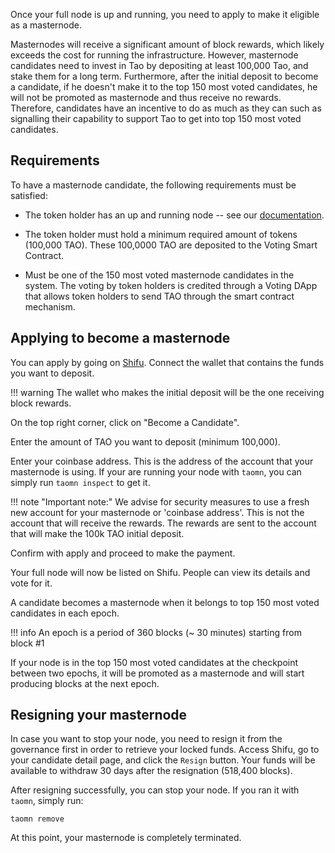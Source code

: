 Once your full node is up and running, you need to apply to make it eligible as a masternode.

Masternodes will receive a significant amount of block rewards, which likely exceeds the cost for running the infrastructure.
However, masternode candidates need to invest in Tao by depositing at least 100,000 Tao, and stake them for a long term.
Furthermore, after the initial deposit to become a candidate, if he doesn't make it to the top 150 most voted candidates, he will not be promoted as masternode and thus receive no rewards.
Therefore, candidates have an incentive to do as much as they can such as signalling their capability to support Tao to get into top 150 most voted candidates.

## Requirements
To have a masternode candidate, the following requirements must be satisfied:

- The token holder has an up and running node -- see our [documentation](https://docs.tao.network/masternode/taomn/).

- The token holder must hold a minimum required amount of tokens (100,000 TAO).
These 100,0000 TAO are deposited to the Voting Smart Contract.

- Must be one of the 150 most voted masternode candidates in the system.
The voting by token holders is credited through a Voting DApp that allows token holders to send TAO through the smart contract mechanism.

## Applying to become a masternode
You can apply by going on [Shifu](https://shifu.tao.network).
Connect the wallet that contains the funds you want to deposit.

!!! warning
    The wallet who makes the initial deposit will be the one receiving block rewards.

On the top right corner, click on "Become a Candidate".

Enter the amount of TAO you want to deposit (minimum 100,000).

Enter your coinbase address. This is the address of the account that your masternode is using.
If your are running your node with `taomn`, you can simply run `taomn inspect` to get it.

!!! note "Important note:"
	We advise for security measures to use a fresh new account for your masternode or 'coinbase address'.
	This is not the account that will receive the rewards.
	The rewards are sent to the account that will make the 100k TAO initial deposit.

Confirm with apply and proceed to make the payment.

Your full node will now be listed on Shifu.
People can view its details and vote for it.

A candidate becomes a masternode when it belongs to top 150 most voted candidates in each epoch.

!!! info
    An epoch is a period of 360 blocks (~ 30 minutes) starting from block #1

If your node is in the top 150 most voted candidates at the checkpoint between two epochs, it will be promoted as a masternode and will start producing blocks at the next epoch.

## Resigning your masternode
In case you want to stop your node, you need to resign it from the governance first in order to retrieve your locked funds.
Access Shifu, go to your candidate detail page, and click the `Resign` button.
Your funds will be available to withdraw 30 days after the resignation (518,400 blocks).

After resigning successfully, you can stop your node. If you ran it with `taomn`, simply run:
```
taomn remove
```

At this point, your masternode is completely terminated.
